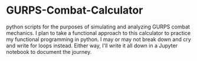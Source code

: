# GURPS-Combat-Calculator
 python scripts for the purposes of simulating and analyzing GURPS combat mechanics. I plan to take a functional approach to this calculator to practice my functional programming in python. I may or may not break down and cry and write for loops instead. Either way, I'll write it all down in a Jupyter notebook to document the journey.
